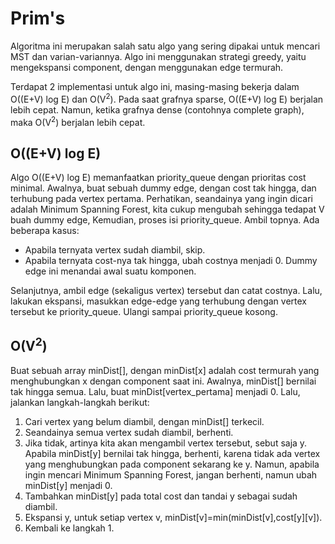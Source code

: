 # Prim's

Algoritma ini merupakan salah satu algo yang sering dipakai untuk mencari MST dan varian-variannya. Algo ini menggunakan strategi greedy, yaitu mengekspansi component, dengan menggunakan edge termurah.

Terdapat 2 implementasi untuk algo ini, masing-masing bekerja dalam O((E+V) log E) dan O(V<sup>2</sup>). Pada saat grafnya sparse, O((E+V) log E) berjalan lebih cepat. Namun, ketika grafnya dense (contohnya complete graph), maka O(V<sup>2</sup>) berjalan lebih cepat. 

## O((E+V) log E)

Algo O((E+V) log E) memanfaatkan priority_queue dengan prioritas cost minimal. Awalnya, buat sebuah dummy edge, dengan cost tak hingga, dan terhubung pada vertex pertama. Perhatikan, seandainya yang ingin dicari adalah Minimum Spanning Forest, kita cukup mengubah sehingga tedapat V buah dummy edge, Kemudian, proses isi priority_queue. Ambil topnya. Ada beberapa kasus:

- Apabila ternyata vertex sudah diambil, skip.
- Apabila ternyata cost-nya tak hingga, ubah costnya menjadi 0. Dummy edge ini menandai awal suatu komponen. 

Selanjutnya, ambil edge (sekaligus vertex) tersebut dan catat costnya. Lalu, lakukan ekspansi, masukkan edge-edge yang terhubung dengan vertex tersebut ke priority_queue. Ulangi sampai priority_queue kosong.

## O(V<sup>2</sup>)

Buat sebuah array minDist[], dengan minDist[x] adalah cost termurah yang menghubungkan x dengan component saat ini. Awalnya, minDist[] bernilai tak hingga semua. Lalu, buat minDist[vertex_pertama] menjadi 0. Lalu, jalankan langkah-langkah berikut:

1. Cari vertex yang belum diambil, dengan minDist[] terkecil.
2. Seandainya semua vertex sudah diambil, berhenti.
3. Jika tidak, artinya kita akan mengambil vertex tersebut, sebut saja y. Apabila minDist[y] bernilai tak hingga, berhenti, karena tidak ada vertex yang menghubungkan pada component sekarang ke y. Namun, apabila ingin mencari Minimum Spanning Forest, jangan berhenti, namun ubah minDist[y] menjadi 0.
4. Tambahkan minDist[y] pada total cost dan tandai y sebagai sudah diambil.
5. Ekspansi y, untuk setiap vertex v, minDist[v]=min(minDist[v],cost[y][v]).
6. Kembali ke langkah 1.